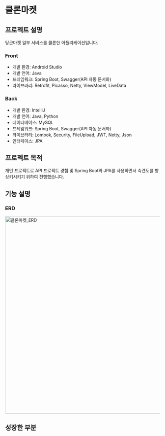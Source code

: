 # 클론마켓

## 프로젝트 설명
당근마켓 일부 서비스를 클론한 어플리케이션입니다.

### Front
- 개발 환경: Android Studio
- 개발 언어: Java
- 프레임워크: Spring Boot, Swagger(API 자동 문서화)
- 라이브러리: Retrofit, Picasso, Netty, ViewModel, LiveData

### Back
- 개발 환경: IntelliJ
- 개발 언어: Java, Python
- 데이터베이스: MySQL
- 프레임워크: Spring Boot, Swagger(API 자동 문서화)
- 라이브러리: Lombok, Security, FileUpload, JWT, Netty, Json
- 인터페이스: JPA


## 프로젝트 목적
개인 프로젝트로 API 프로젝트 경험 및 Spring Boot와 JPA를 사용하면서 숙련도를 향상키시키기 위하여 진행했습니다.

## 기능 설명
### ERD
<img width="640" alt="클론마켓_ERD" src="https://github.com/jin0220/CloneMarket-202303/assets/37447282/4eb18a84-fd8c-4db3-9140-d4c72e6a9188">

## 성장한 부분
